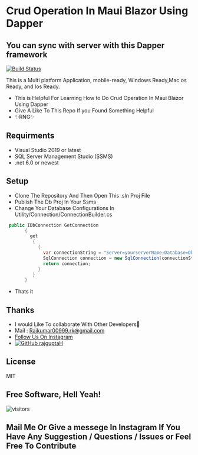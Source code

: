 # Crud Operation In Maui Blazor Using Dapper
## You can sync with server with this Dapper framework

[![Build Status](https://travis-ci.org/joemccann/dillinger.svg?branch=master)](https://instagram.com/bug__developer)


This is a Multi platform Application, mobile-ready, Windows Ready,Mac os Ready,
and Ios Ready.

- This is Helpful For Learning How to Do Crud Operation In Maui Blazor Using Dapper
- Give A Like To This Repo If you Found Something Helpful
- ✨RNG✨
## Requirments
- Visual Studio 2019 or latest
- SQL Server Management Studio (SSMS) 
- .net 6.0 or newest 

## Setup 
- Clone The Repository And Then Open This .sln Proj File 
- Publish The Db Proj In Your Ssms
- Change Your Database Configurations In Utility/Connection/ConnectionBuilder.cs 
```csharp
 public IDbConnection GetConnection
       {
         get
          {
            {
              var connectionString = "Server=yourserverName;Database=Dbname ID=sa;Password=password;trustServerCertificate=true;encrypt = false;";
              SqlConnection connection = new SqlConnection(connectionString);
              return connection;
            }
          }
       }
```
- Thats it
## Thanks 

- I would Like To collaborate With Other Developers💛
- Mail : Rajkumar00999.rk@gmail.com
-  [Follow Us On Instagram]( https://instagram.com/raj__rr)
- [![GitHub rajguptaH](https://img.shields.io/github/followers/rajguptaH?label=follow&style=social)](https://github.com/rajguptaH)

## License

MIT

**Free Software, Hell Yeah!**
-
![visitors](https://visitor-badge.glitch.me/badge?page_id=rajguptaH.MauiCrudUsingDapper)
## Mail Me Or Give a messege In Instagram If You Have Any Suggestion / Questions / Issues or Feel Free To Contribute
